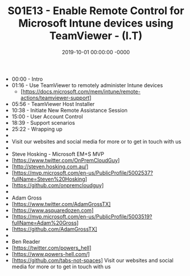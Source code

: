 ﻿---
layout: post
title: "S01E13 - Enable Remote Control for Microsoft Intune devices using TeamViewer - (I.T)"
date: 2019-10-01 00:00:00 -0000
categories:
---

 * 00:00 - Intro
 * 01:16 - Use TeamViewer to remotely administer Intune devices
   - [https://docs.microsoft.com/mem/intune/remote-actions/teamviewer-support]
 * 05:56 - TeamViewer Host Installer
 * 10:38 - Initiate New Remote Assistance Session
 * 15:00 - User Account Control
 * 18:39 - Support scenarios
 * 25:22 - Wrapping up
 * 
 * Visit our websites and social media for more or to get in touch with us
 * 
 * Steve Hosking - Microsoft EM+S MVP
 * [https://www.twitter.com/OnPremCloudGuy]
 * [http://steven.hosking.com.au/]
 * [https://mvp.microsoft.com/en-us/PublicProfile/5002537?fullName=Steven%20Hosking]
 * [https://github.com/onpremcloudguy]
 * 
 * Adam Gross
 * [https://www.twitter.com/AdamGrossTX]
 * [https://www.asquaredozen.com]
 * [https://mvp.microsoft.com/en-us/PublicProfile/5003519?fullName=Adam%20Gross]
 * [https://github.com/AdamGrossTX]
 * 
 * Ben Reader
 * [https://twitter.com/powers_hell]
 * [https://www.powers-hell.com/]
 * [https://github.com/tabs-not-spaces] Visit our websites and social media for more or to get in touch with us
